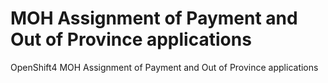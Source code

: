 # MOH Assignment of Payment and Out of Province applications
OpenShift4 MOH Assignment of Payment and Out of Province applications

